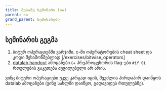 ```yaml
---
title: მესამე სემინარი (ია)
parent: ია
grand_parent: სემინარები
---
```


## სემინარის გეგმა
1. ბიტურ ოპერაციებში ვარჯიში. c-ში ოპერატორების cheat sheet და კოდი შესამოწმებლად [/exercises/bitwise_operators]
2. [datalab handout](/exercises/datalab-handout) ამოცანები (+ პრეპროცესორის flag-ები `#if 0`). რთულების გაკეთება აუცილებელი არ არის.

ვინც ბიტური ოპერაციები უკვე კარგად იცის, შეუძლია პირდაპირ დაიწყოს datalab ამოცანები (ვინც სახლში დაიწყო, გადავიდეს რთულებზე).


